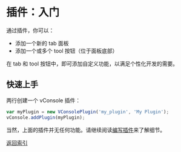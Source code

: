 插件：入门
==============================

通过插件，你可以：

- 添加一个新的 tab 面板
- 添加一个或多个 tool 按钮（位于面板底部）

在 tab 和 tool 按钮中，即可添加自定义功能，以满足个性化开发的需要。


## 快速上手

两行创建一个 vConsole 插件：

```javascript
var myPlugin = new VConsolePlugin('my_plugin', 'My Plugin');
vConsole.addPlugin(myPlugin);
```

当然，上面的插件并无任何功能。请继续阅读[编写插件](./plugin_building_a_plugin_CN.md)来了解细节。


[返回索引](./a_doc_index_CN.md)